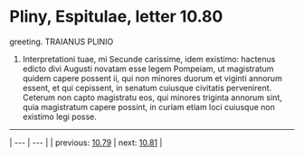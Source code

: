 # Pliny, Espitulae, letter 10.80

greeting. TRAIANUS PLINIO



1. Interpretationi tuae, mi Secunde carissime, idem existimo: hactenus edicto divi Augusti novatam esse legem Pompeiam, ut magistratum quidem capere possent ii, qui non minores duorum et viginti annorum essent, et qui cepissent, in senatum cuiusque civitatis pervenirent. Ceterum non capto magistratu eos, qui minores triginta annorum sint, quia magistratum capere possint, in curiam etiam loci cuiusque non existimo legi posse.



---

| --- | --- |
| previous: [10.79](../10.79/) | next: [10.81](../10.81/) |